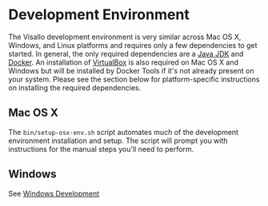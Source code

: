 # Development Environment

The Visallo development environment is very similar across Mac OS X, Windows, and Linux platforms and requires only a few dependencies to get started. In general, the only required dependencies are a [Java JDK](http://www.oracle.com/technetwork/java/javase/downloads/index.html) and [Docker](https://www.docker.com/). An installation of [VirtualBox](https://www.virtualbox.org/) is also required on Mac OS X and Windows but will be installed by Docker Tools if it's not already present on your system. Please see the section below for platform-specific instructions on installing the required dependencies.

## Mac OS X

The `bin/setup-osx-env.sh` script automates much of the development environment installation and setup. The script will prompt you with instructions for the manual steps you'll need to perform.

## Windows

See [Windows Development](windows-development.md)
